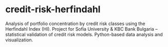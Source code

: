# credit-risk-herfindahl
Analysis of portfolio concentration by credit risk classes using the Herfindahl Index (HI). Project for Sofia University &amp; KBC Bank Bulgaria – statistical validation of credit risk models. Python-based data analysis and visualization.
